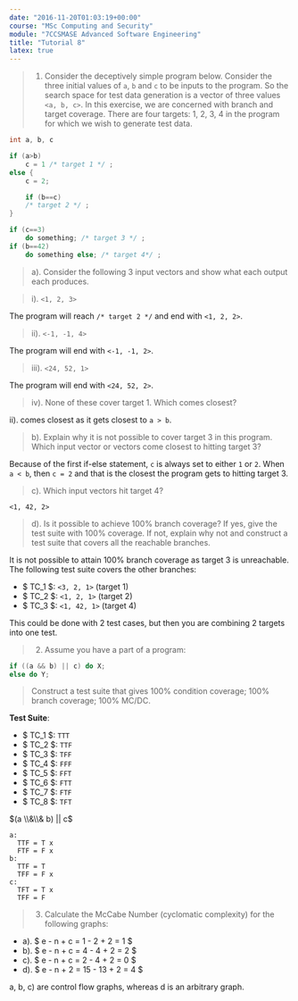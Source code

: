 ```yaml
---
date: "2016-11-20T01:03:19+00:00"
course: "MSc Computing and Security"
module: "7CCSMASE Advanced Software Engineering"
title: "Tutorial 8"
latex: true
---
```


>1. Consider the deceptively simple program below. Consider the three initial values of `a`, `b` and `c` to be inputs to the program. So the search space for test data generation is a vector of three values `<a, b, c>`. In this exercise, we are concerned with branch and target coverage. There are four targets: 1, 2, 3, 4 in the program for which we wish to generate test data.

```java
int a, b, c

if (a>b)
    c = 1 /* target 1 */ ;
else {
    c = 2;

    if (b==c)
    /* target 2 */ ;
}

if (c==3)
    do something; /* target 3 */ ;
if (b==42)
    do something else; /* target 4*/ ;
```
>a). Consider the following 3 input vectors and show what each output each produces.

> i). `<1, 2, 3>`

The program will reach `/* target 2 */` and end with `<1, 2, 2>`.

> ii). `<-1, -1, 4>`

The program will end with `<-1, -1, 2>`.

> iii). `<24, 52, 1>`

The program will end with `<24, 52, 2>`.

> iv). None of these cover target 1. Which comes closest?

ii). comes closest as it gets closest to `a > b`.

>b). Explain why it is not possible to cover target 3 in this program. Which input vector or vectors come closest to hitting target 3?

Because of the first if-else statement, `c` is always set to either `1` or `2`. When `a < b`, then `c = 2` and that is the closest the program gets to hitting target 3.

> c). Which input vectors hit target 4?

`<1, 42, 2>`

> d). Is it possible to achieve 100% branch coverage? If yes, give the test suite with 100% coverage. If not, explain why not and construct a test suite that covers all the reachable branches.

It is not possible to attain 100% branch coverage as target 3 is unreachable. The following test suite covers the other branches:

- $ TC_1 $: `<3, 2, 1>` (target 1)
- $ TC_2 $: `<1, 2, 1>` (target 2)
- $ TC_3 $: `<1, 42, 1>` (target 4)

This could be done with 2 test cases, but then you are combining 2 targets into one test.

>2. Assume you have a part of a program:

```java
if ((a && b) || c) do X;
else do Y;
```

> Construct a test suite that gives 100% condition coverage; 100% branch coverage; 100% MC/DC.

**Test Suite**:
 - $ TC_1 $: `TTT`
 - $ TC_2 $: `TTF`
 - $ TC_3 $: `TFF`
 - $ TC_4 $: `FFF`
 - $ TC_5 $: `FFT`
 - $ TC_6 $: `FTT`
 - $ TC_7 $: `FTF`
 - $ TC_8 $: `TFT`

$(a \\&\\& b) || c$

```
a:
  TTF = T x
  FTF = F x
b:
  TTF = T
  TFF = F x
c:
  TFT = T x
  TFF = F
```


>3. Calculate the McCabe Number (cyclomatic complexity) for the following graphs:

- a). $ e - n + c = 1 - 2 + 2 = 1 $
- b). $ e - n + c = 4 - 4 + 2 = 2 $
- c). $ e - n + c = 2 - 4 + 2 = 0 $
- d). $ e - n + 2 = 15 - 13 + 2 = 4 $

a, b, c) are control flow graphs, whereas d is an arbitrary graph.
